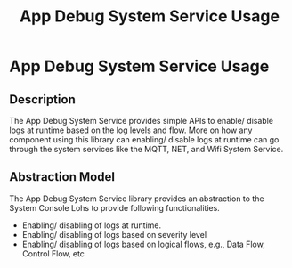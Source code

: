 ﻿---
grand_parent: Harmony 3 PIC32MZW1 wireless system services package
parent: App Debug Service
title: App Debug System Service Usage
has_toc: true
nav_order: 2
---

# App Debug System Service Usage
## Description
The App Debug System Service provides simple APIs to enable/ disable logs at runtime based on the log levels and flow. More on how any component using this library can enabling/ disable logs at runtime can go through the system services like the MQTT, NET, and Wifi System Service.

## Abstraction Model

The App Debug System Service library provides an abstraction to the System Console Lohs to provide following functionalities.

- Enabling/ disabling of logs at runtime.
- Enabling/ disabling of logs based on severity level 
- Enabling/ disabling of logs based on logical flows, e.g., Data Flow, Control Flow, etc
 
